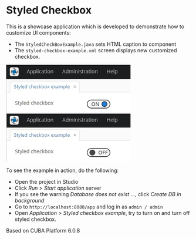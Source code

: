# Styled Checkbox

This is a showcase application which is developed to demonstrate how to customize UI components:
  - The `StyledCheckBoxExample.java` sets HTML caption to component 
  - The `styled-checkbox-example.xml` screen displays new customized checkbox.

![Styled checkbox](/example.jpg)

To see the example in action, do the following:
  - Open the project in Studio
  - Click *Run* > *Start application* server
  - If you see the warning *Database does not exist* ..., click *Create DB in background*
  - Go to `http://localhost:8080/app` and log in as `admin / admin`
  - Open *Application* > *Styled checkbox example*, try to turn on and turn off styled checkbox.

Based on CUBA Platform 6.0.8